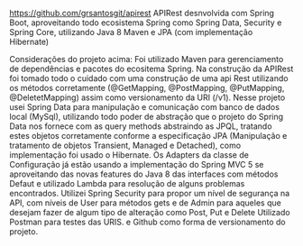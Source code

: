 https://github.com/grsantosgit/apirest
APIRest desnvolvida com Spring Boot, aproveitando todo ecosistema Spring como Spring Data, Security e Spring Core, utilizando Java 8 Maven e JPA (com implementação Hibernate)

Considerações do projeto acima: 
Foi utilizado Maven para gerenciamento de dependências e pacotes do ecositema Spring.
Na construção da APIRest foi tomado todo o cuidado com uma construção de uma api Rest utilizando os métodos corretamente (@GetMapping, @PostMapping, @PutMapping, @DeletetMapping) assim como versionamento da URI (/v1). 
Nesse projeto usei Spring Data para manipulação e comunicação com banco de dados local (MySql), utilizando todo poder de abstração que o projeto do Spring Data nos fornece com as query methods abstraindo as JPQL, tratando estes objetos corretamente conforme a especificação JPA (Manipulação e tratamento de objetos Transient, Managed e Detached), como implementação foi usado o Hibernate. 
Os Adapters da classe de Configuração já estão usando a implementação do Spring MVC 5 se aproveitando das novas features do Java 8 das interfaces com métodos Defaut e utilizado Lambda para resolução de alguns problemas encontrados.
Utilizei Spring Security para propor um nível de segurança na API, com níveis de User para métodos gets e de Admin para aqueles que desejam fazer de algum tipo de alteração como Post, Put e Delete
Utilizado Postman para testes das URIS.
e Github como forma de versionamento do projeto.

